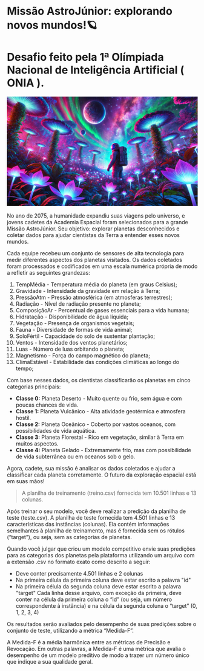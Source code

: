 # Missão AstroJúnior: explorando novos mundos!🪐
# Desafio feito pela **1ª Olímpiada Nacional de Inteligência Artificial ( ONIA )**. 
![Space Banner](/assets/banner.webp)

No ano de 2075, a humanidade expandiu suas viagens pelo universo, e jovens cadetes da Academia Espacial foram selecionados para a grande Missão AstroJúnior. Seu objetivo: explorar planetas desconhecidos e coletar dados para ajudar cientistas da Terra a entender esses novos mundos.

Cada equipe recebeu um conjunto de sensores de alta tecnologia para medir diferentes aspectos dos planetas visitados. Os dados coletados foram processados e codificados em uma escala numérica própria de modo a refletir as seguintes grandezas:

1. TempMédia - Temperatura média do planeta (em graus Celsius);
1. Gravidade - Intensidade da gravidade em relação à Terra;
1. PressãoAtm - Pressão atmosférica (em atmosferas terrestres);
1. Radiação - Nível de radiação presente no planeta;
1. ComposiçãoAr - Percentual de gases essenciais para a vida humana;
1. Hidratação - Disponibilidade de água líquida;
1. Vegetação - Presença de organismos vegetais;
1. Fauna - Diversidade de formas de vida animal;
1. SoloFértil - Capacidade do solo de sustentar plantação;
1. Ventos - Intensidade dos ventos planetários;
1. Luas - Número de luas orbitando o planeta;
1. Magnetismo - Força do campo magnético do planeta;
1. ClimaEstável - Estabilidade das condições climáticas ao longo do tempo;

Com base nesses dados, os cientistas classificarão os planetas em cinco categorias principais:

- **Classe 0:** Planeta Deserto - Muito quente ou frio, sem água e com poucas chances de vida.
- **Classe 1:** Planeta Vulcânico - Alta atividade geotérmica e atmosfera hostil.
- **Classe 2:** Planeta Oceânico - Coberto por vastos oceanos, com possibilidades de vida aquática.
- **Classe 3:** Planeta Florestal - Rico em vegetação, similar à Terra em muitos aspectos.
- **Classe 4:** Planeta Gelado - Extremamente frio, mas com possibilidade de vida subterrânea ou em oceanos sob o gelo.

Agora, cadete, sua missão é analisar os dados coletados e ajudar a classificar cada planeta corretamente. O futuro da exploração espacial está em suas mãos!

> A planilha de treinamento (treino.csv) fornecida tem 10.501 linhas e 13 colunas.

Após treinar o seu modelo, você deve realizar a predição da planilha de teste (teste.csv). A planilha de teste fornecida tem 4.501 linhas e 13 características das instâncias (colunas). Ela contém informações semelhantes à planilha de treinamento, mas é fornecida sem os rótulos (“target”), ou seja, sem as categorias de planetas.

Quando você julgar que criou um modelo competitivo envie suas predições para as categorias dos planetas pela plataforma utilizando um arquivo com a extensão .csv no formato exato como descrito a seguir:

- Deve conter precisamente 4.501 linhas e 2 colunas
- Na primeira célula da primeira coluna deve estar escrito a palavra "id"
- Na primeira célula da segunda coluna deve estar escrito a palavra "target"
Cada linha desse arquivo, com exceção da primeira, deve conter na célula da primeira coluna o “id” (ou seja, um número correspondente à instância) e na célula da segunda coluna o “target” (0, 1, 2, 3, 4)

Os resultados serão avaliados pelo desempenho de suas predições sobre o conjunto de teste, utilizando a métrica “Medida-F”.

A Medida-F é a média harmônica entre as métricas de Precisão e Revocação. Em outras palavras, a Medida-F é uma métrica que avalia o desempenho de um modelo preditivo de modo a trazer um número único que indique a sua qualidade geral.


